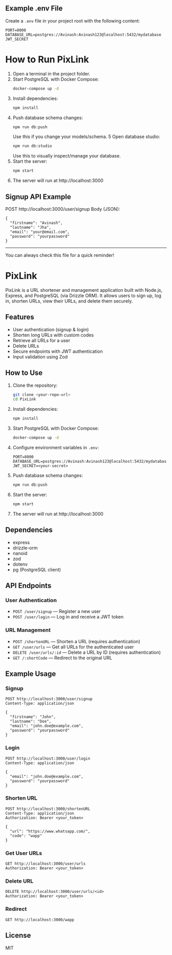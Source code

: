 ## Example .env File

Create a `.env` file in your project root with the following content:
```
PORT=8000
DATABASE_URL=postgres://Avinash:Avinash123@localhost:5432/mydatabase
JWT_SECRET
```


# How to Run PixLink

1. Open a terminal in the project folder.
2. Start PostgreSQL with Docker Compose:
   ```sh
   docker-compose up -d
   ```
3. Install dependencies:
   ```sh
   npm install
   ```
4. Push database schema changes:
   ```sh
   npm run db:push
   ```
   Use this if you change your models/schema.
5 Open database studio:
   ```sh
   npm run db:studio
   ```
   Use this to visually inspect/manage your database.
6. Start the server:
   ```sh
   npm start
   ```
7. The server will run at http://localhost:3000

## Signup API Example
POST http://localhost:3000/user/signup
Body (JSON):
```
{
  "firstname": "Avinash",
  "lastname": "Jha",
  "email": "your@email.com",
  "password": "yourpassword"
}
```

---
You can always check this file for a quick reminder!

# PixLink

PixLink is a URL shortener and management application built with Node.js, Express, and PostgreSQL (via Drizzle ORM). It allows users to sign up, log in, shorten URLs, view their URLs, and delete them securely.

## Features
- User authentication (signup & login)
- Shorten long URLs with custom codes
- Retrieve all URLs for a user
- Delete URLs
- Secure endpoints with JWT authentication
- Input validation using Zod

## How to Use
1. Clone the repository:
   ```sh
   git clone <your-repo-url>
   cd PixLink
   ```
2. Install dependencies:
   ```sh
   npm install
   ```
3. Start PostgreSQL with Docker Compose:
   ```sh
   docker-compose up -d
   ```
4. Configure environment variables in `.env`:
   ```env
   PORT=8000
   DATABASE_URL=postgres://Avinash:Avinash123@localhost:5432/mydatabase
   JWT_SECRET=<your-secret>
   ```
5. Push database schema changes:
   ```sh
   npm run db:push
   ```
6. Start the server:
   ```sh
   npm start
   ```
7. The server will run at http://localhost:3000

## Dependencies
- express
- drizzle-orm
- nanoid
- zod
- dotenv
- pg (PostgreSQL client)

## API Endpoints

### User Authentication
- `POST /user/signup` — Register a new user
- `POST /user/login` — Log in and receive a JWT token

### URL Management
- `POST /shortenURL` — Shorten a URL (requires authentication)
- `GET /user/urls` — Get all URLs for the authenticated user
- `DELETE /user/urls/:id` — Delete a URL by ID (requires authentication)
- `GET /:shortCode` — Redirect to the original URL

## Example Usage

### Signup
```http
POST http://localhost:3000/user/signup
Content-Type: application/json

{
  "firstname": "John",
  "lastname": "Doe",
  "email": "john.doe@example.com",
  "password": "yourpassword"
}
```

### Login
```http
POST http://localhost:3000/user/login
Content-Type: application/json

{
  "email": "john.doe@example.com",
  "password": "yourpassword"
}
```

### Shorten URL
```http
POST http://localhost:3000/shortenURL
Content-Type: application/json
Authorization: Bearer <your_token>

{
  "url": "https://www.whatsapp.com/",
  "code": "wapp"
}
```

### Get User URLs
```http
GET http://localhost:3000/user/urls
Authorization: Bearer <your_token>
```

### Delete URL
```http
DELETE http://localhost:3000/user/urls/<id>
Authorization: Bearer <your_token>
```

### Redirect
```http
GET http://localhost:3000/wapp
```

## License
MIT




